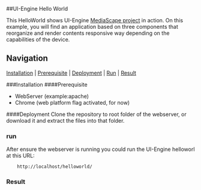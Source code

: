 ##UI-Engine Hello World

This HelloWorld shows UI-Engine [MediaScape project](http://mediascapeproject.eu/) in action. On this example,
you will find an application based on three components that reorganize and render contents responsive way depending on the capabilities of the device.

## Navigation
[Installation][] | [Prerequisite][] | [Deployment][]  | [Run][] | [Result][]

###Installation
####Prerequisite
* WebServer (example:apache)
* Chrome (web platform flag activated, for now)

####Deployment
Clone the repository to root folder of the webserver, or download it and extract the files into that folder.

### run
After ensure the webserver is running you could run the UI-Engine helloworl at this URL:
```
    http://localhost/helloworld/
```
### Result


[Installation]: #installation
[Prerequisite]: #prerequisite
[Deployment]: #deployment
[Run]: #run
[Result]: #result
